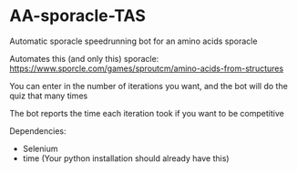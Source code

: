 # AA-sporacle-TAS
Automatic sporacle speedrunning bot for an amino acids sporacle

Automates this (and only this) sporacle: https://www.sporcle.com/games/sproutcm/amino-acids-from-structures

You can enter in the number of iterations you want, and the bot will do the quiz that many times

The bot reports the time each iteration took if you want to be competitive

Dependencies:
  - Selenium
  - time (Your python installation should already have this)

